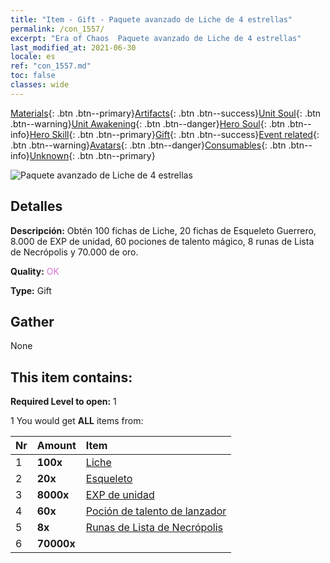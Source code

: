 ```yaml
---
title: "Item - Gift - Paquete avanzado de Liche de 4 estrellas"
permalink: /con_1557/
excerpt: "Era of Chaos  Paquete avanzado de Liche de 4 estrellas"
last_modified_at: 2021-06-30
locale: es
ref: "con_1557.md"
toc: false
classes: wide
---
```

 [Materials](/ItemsES/){: .btn .btn--primary}[Artifacts](/ItemsES/Artifacts/){: .btn .btn--success}[Unit Soul](/ItemsES/UnitSoul/){: .btn .btn--warning}[Unit Awakening](/ItemsES/UnitAwakening/){: .btn .btn--danger}[Hero Soul](/ItemsES/HeroSoul/){: .btn .btn--info}[Hero Skill](/ItemsES/HeroSkill/){: .btn .btn--primary}[Gift](/ItemsES/Gift/){: .btn .btn--success}[Event related](/ItemsES/Events/){: .btn .btn--warning}[Avatars](/ItemsES/Avatars/){: .btn .btn--danger}[Consumables](/ItemsES/Consumables/){: .btn .btn--info}[Unknown](/ItemsES/Unknown/){: .btn .btn--primary}

 ![Paquete avanzado de Liche de 4 estrellas](/images/t/i_907167.png)

## Detalles
 **Descripción:** Obtén 100 fichas de Liche, 20 fichas de Esqueleto Guerrero, 8.000 de EXP de unidad, 60 pociones de talento mágico, 8 runas de Lista de Necrópolis y 70.000 de oro.

 **Quality:** <span style="color: #DA70D6">OK</span>

 **Type:** Gift

## Gather

  None

## This item contains:

 **Required Level to open:** 1

 1 You would get **ALL** items  from:

  | Nr | Amount |     Item    |
  |:---|:-------|:------------|
  | 1 |  **100x** | [Liche](/ItemsES/unt_212/) |  | 
  | 2 |  **20x** | [Esqueleto](/ItemsES/unt_208/) |  | 
  | 3 |  **8000x** | [EXP de unidad](/ItemsES/con_902/) |  | 
  | 4 |  **60x** | [Poción de talento de lanzador](/ItemsES/con_790/) |  | 
  | 5 |  **8x** | [Runas de Lista de Necrópolis](/ItemsES/con_755/) |  | 
  | 6 |  **70000x** | <i class="fas fa-coins"/> |  | 
